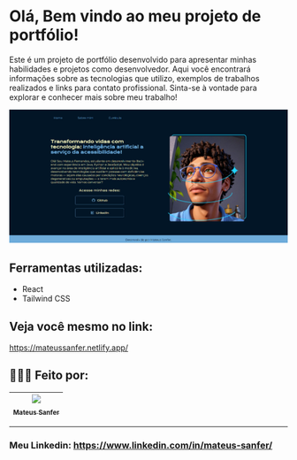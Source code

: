 # Olá, Bem vindo ao meu projeto de portfólio!

Este é um projeto de portfólio desenvolvido para apresentar minhas habilidades e projetos como desenvolvedor. Aqui você encontrará informações sobre as tecnologias que utilizo, exemplos de trabalhos realizados e links para contato profissional. Sinta-se à vontade para explorar e conhecer mais sobre meu trabalho!

![image](src/assets/image.png)

## Ferramentas utilizadas:

* React
* Tailwind CSS
 
## Veja você mesmo no link:

https://mateussanfer.netlify.app/

## 🧑🏾‍💻 Feito por:

| [<img loading="lazy" src="https://avatars.githubusercontent.com/u/126841158?v=4" width=115><br><sub>Mateus Sanfer</sub>](https://github.com/MateusSanfer) | 
| :---: | 

---
### Meu Linkedin: https://www.linkedin.com/in/mateus-sanfer/

